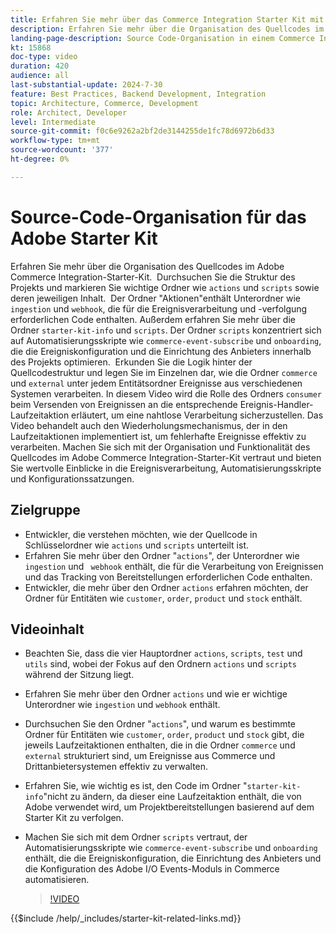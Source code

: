 ```yaml
---
title: Erfahren Sie mehr über das Commerce Integration Starter Kit mit wichtigen Ordnern und Automatisierungsskripten - erklärt
description: Erfahren Sie mehr über die Organisation des Quellcodes im Commerce Integration Starter Kit. ​
landing-page-description: Source Code-Organisation in einem Commerce Integration Starter Kit
kt: 15868
doc-type: video
duration: 420
audience: all
last-substantial-update: 2024-7-30
feature: Best Practices, Backend Development, Integration
topic: Architecture, Commerce, Development
role: Architect, Developer
level: Intermediate
source-git-commit: f0c6e9262a2bf2de3144255de1fc78d6972b6d33
workflow-type: tm+mt
source-wordcount: '377'
ht-degree: 0%

---
```


# Source-Code-Organisation für das Adobe Starter Kit

Erfahren Sie mehr über die Organisation des Quellcodes im Adobe Commerce Integration-Starter-Kit. &#x200B; Durchsuchen Sie die Struktur des Projekts und markieren Sie wichtige Ordner wie `actions` und `scripts` sowie deren jeweiligen Inhalt. &#x200B; Der Ordner &quot;Aktionen&quot;enthält Unterordner wie `ingestion` und `webhook`, die für die Ereignisverarbeitung und -verfolgung erforderlichen Code enthalten. Außerdem erfahren Sie mehr über die Ordner `starter-kit-info` und `scripts`. Der Ordner `scripts` konzentriert sich auf Automatisierungsskripte wie `commerce-event-subscribe` und `onboarding`, die die Ereigniskonfiguration und die Einrichtung des Anbieters innerhalb des Projekts optimieren.
&#x200B;
Erkunden Sie die Logik hinter der Quellcodestruktur und legen Sie im Einzelnen dar, wie die Ordner `commerce` und `external` unter jedem Entitätsordner Ereignisse aus verschiedenen Systemen verarbeiten. In diesem Video wird die Rolle des Ordners `consumer` beim Versenden von Ereignissen an die entsprechende Ereignis-Handler-Laufzeitaktion erläutert, um eine nahtlose Verarbeitung sicherzustellen. Das Video behandelt auch den Wiederholungsmechanismus, der in den Laufzeitaktionen implementiert ist, um fehlerhafte Ereignisse effektiv zu verarbeiten. &#x200B;Machen Sie sich mit der Organisation und Funktionalität des Quellcodes im Adobe Commerce Integration-Starter-Kit vertraut und bieten Sie wertvolle Einblicke in die Ereignisverarbeitung, Automatisierungsskripte und Konfigurationssatzungen.

## Zielgruppe

* Entwickler, die verstehen möchten, wie der Quellcode in Schlüsselordner wie `actions` und `scripts` unterteilt ist.
* Erfahren Sie mehr über den Ordner &quot;`actions`&quot;, der Unterordner wie `ingestion` und ` webhook` enthält, die für die Verarbeitung von Ereignissen und das Tracking von Bereitstellungen erforderlichen Code enthalten.
* Entwickler, die mehr über den Ordner `actions` erfahren möchten, der Ordner für Entitäten wie `customer`, `order`, `product` und `stock` enthält.

## Videoinhalt

* Beachten Sie, dass die vier Hauptordner `actions`, `scripts`, `test` und `utils` sind, wobei der Fokus auf den Ordnern `actions` und `scripts` während der Sitzung liegt. &#x200B;
* Erfahren Sie mehr über den Ordner `actions` und wie er wichtige Unterordner wie `ingestion` und `webhook` enthält.
* Durchsuchen Sie den Ordner &quot;`actions`&quot;, und warum es bestimmte Ordner für Entitäten wie `customer`, `order`, `product` und `stock` gibt, die jeweils Laufzeitaktionen enthalten, die in die Ordner `commerce` und `external` strukturiert sind, um Ereignisse aus Commerce und Drittanbietersystemen effektiv zu verwalten. &#x200B;
* Erfahren Sie, wie wichtig es ist, den Code im Ordner &quot;`starter-kit-info`&quot;nicht zu ändern, da dieser eine Laufzeitaktion enthält, die von Adobe verwendet wird, um Projektbereitstellungen basierend auf dem Starter Kit zu verfolgen. &#x200B;
* Machen Sie sich mit dem Ordner `scripts` vertraut, der Automatisierungsskripte wie `commerce-event-subscribe` und `onboarding` enthält, die die Ereigniskonfiguration, die Einrichtung des Anbieters und die Konfiguration des Adobe I/O Events-Moduls in Commerce automatisieren. &#x200B;

  >[!VIDEO](https://video.tv.adobe.com/v/3431691?learn=on)

{{$include /help/_includes/starter-kit-related-links.md}}
